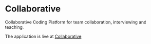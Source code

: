 # Collaborative
Collaborative Coding Platform for team collaboration, interviewing and teaching.

The application is live at [Collaborative](https://morning-tor-15504.herokuapp.com)
